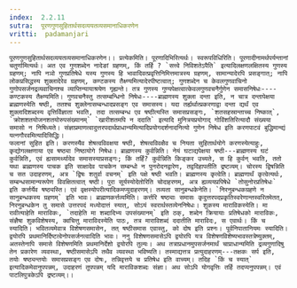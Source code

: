 ```yaml
---
index:  2.2.11
sutra:  पूरणगुणसुहितार्थसदव्ययतव्यसमानाधिकरणेन
vritti:  padamanjari
---
```


	पूरणगुणसुहितार्थसदव्ययतव्यसमानाधिकरणेन।। प्रत्येकमिति। पूरणादिभिरित्यर्थः। स्वरूपविधिरिति। पूरणादीनामर्थपर्यन्तानां चतुर्णामित्यर्थः। अत एव गुणशब्देन नादेङां ग्रहणम्, किं तर्हि ? `सत्त्वे निविशतेऽपैति` इत्यादिलक्षणलक्षितस्य गुणस्य ग्रहणम्; नापि नञो गुणप्रतिषेधे यस्य गुणस्य हि भावादिवत्प्रवृत्तिनिमित्तमात्रस्य ग्रहणम्, सामान्यादेरपि प्रसङ्गात्; नापि लोकप्रसिद्धस्य शुक्लादेरेव ग्रहणम्, कण्टकस्य तैक्ष्ण्यमित्यादेरपीष्टत्वात्; गुणशब्देन च केवलगुणवाचिनो गुणोपसर्जनद्रव्यवाचिनश्च व्याप्तिन्यायाश्रयेण गृह्यन्ते। तत्र गुणस्य गुण्यपेक्षत्वात्केवलगुणवचनैर्गुणेन समासनिषेधः----कण्टकस्य तैक्ष्ण्यमिति। गुणवचनैस्तु तत्सम्बन्धिनो निषेधः----ब्राह्मणस्य शुक्ला दन्ता इति, न चात्र दन्तापेक्षया ब्राह्मणस्येति षष्ठी, ततश्च शुक्लेनासम्बन्धादप्रसङ्ग एव समासस्य। यदा तर्ह्यर्थात्प्रकरणाद्वा दन्ता द्यर्थं एव शुक्लादिशब्दस्य वृत्तिर्विज्ञाता भवति, तदा तत्सम्बन्ध एव षष्ठीत्यस्ति समासप्रसङ्गः, `शतसहस्रान्ताच्च निष्कात्`, `क्रोशशतयोजनशतयोरुपसंख्यानम्` `खारीशतमपि न ददाति` इत्यादि मुनित्रयप्रयोगाद् गोविंशतिरित्यादौ संख्यया समासो न निषिध्यते। संज्ञाप्रमाणत्वादुत्तरपदार्थप्राधान्यमित्यादिप्रयोगदर्शनादनित्यो गुणेन निषेध इति करणपाटवं बुद्धिमान्द्यं यत्नगौरवमित्यादिसिद्धिः।
	फलानां सुहित इति। करणस्यैव शेषत्वविवक्षया षष्ठी, शेषत्वविवक्षैव च नियता सुहितार्थयोगे करणस्येत्याहुः, कृद्योगलक्षणाया एव षष्ठ्या निष्ठायोगे निषेधः। ब्राह्मणस्य कुर्वन्निति। नेयं घटाद्यपेक्षया षष्ठी---ब्राह्मणस्य घटं कुर्वन्निति, एवं ह्यसामर्थ्यादेव समासस्याप्रसङ्गः; किं तर्हि? कुर्वन्निति किङ्कर उच्यते, स हि कुर्वन् भवति, ततो यथा ब्राह्मणस्य पाचक इति साक्षादेव पाचकेन सम्बन्धो न पुनरोदनद्वारेण, तद्वदिहापतीति द्रष्टव्यम्। चोरस्य द्विषन्निति च सत उदाहरणम्, अत्र `द्विषः शतुर्वा वचनम्` इति पक्षे षष्ठी भवति। ब्राह्मणस्य कृत्वेति। ब्राह्मणार्थं कृत्वेत्यर्थः, सम्बन्धसामान्यरूपेण विवक्षितत्वात् षष्ठी। पुरा सूर्यस्योदेतोरिति चोदाहरणम्, अत्र ह्यव्ययप्रपिषेधे `तोसुनोरप्रतिषेधः` इति कर्त्तर्येव षष्ठ्यस्ति। एवं वृक्षस्योपरीत्यादिकमप्युदाहरणम्। तव्यता सानुबन्धकेनेति। `निरनुबन्धकग्रहणे न सानुबन्धकस्य ग्रहणम्` इति भावः। ब्राह्मणकर्त्तव्यमिति। कर्त्तरि षष्ठ्याः समासः कृदुत्तरपदप्रकृतिस्वरेणान्तस्वरितमेतत्, निरनुबन्धकेन तु समासे उत्तरपदं मध्योदात्तं स्यात्, सोऽयं स्वरार्थस्तव्येननिषेधः। शुकस्य माराविकस्येति। मा रावीत्याहेति माराविकः, `तदाहेति मा शब्दादिभ्य उपसंख्यानम्` इति ठक्, शब्देन क्रियायाः प्रतिषेधको माराविकः, संज्ञैषा शुकविशेषस्य, क्वचित्तु माराविदस्येति पाठः, तत्र माराविशब्दं ददातीति माराविदः, स एवार्थः। किं च स्यादिति। भवितव्यमेवात्र विशेषणसमासेन, तत् षष्ठीसमास एवास्तु, को दोष इति प्रश्नः। पूर्वनिपातानियमः स्यादिति। द्वयोरपि प्रथमानिर्दिष्टत्वेनोपसर्जनत्वादिति भावः। ननु विशेषणसमासेऽपि द्वयोरपि यत्र विशेषणविशेष्यभावस्तत्रेष्युक्तम्, अतस्तेनापि समासे विशेषणमिति प्रथमानिर्देशो द्वयोरपि तुल्यः। अथ तत्राप्रधानमुपसर्जनमार्थं चाप्राधान्यमिति द्रव्यगुणादिषु तेन प्रकारेण व्यवस्था, षष्ठीसमासेऽपि तथैव व्यवस्था भविष्यति। तस्माद्यत्तत्र प्रत्युदाहरणम्---तक्षकः सर्प इति, तयोः षष्ठ्यन्तयोः समासप्रसङ्ग एव दोषः, तन्निवृत्तये च प्रतिषेध इति वाच्यम्। तदिह `किं च स्यात्` इत्यादिकमेवानुपपन्नम्, उदाहरणं तूपपन्नम् यदि माराविकशब्दः संज्ञा। अथ सोऽपि योगवृत्तिः तर्हि तदप्यनुपपन्नम्। एवं पाटलिपुत्रकेऽपि द्रष्टव्यम्।।

